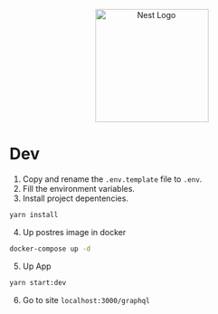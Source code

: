 <p align="center">
  <a href="http://nestjs.com/" target="blank"><img src="https://nestjs.com/img/logo-small.svg" width="200" alt="Nest Logo" /></a>
</p>

# Dev

1. Copy and rename the ```.env.template``` file to ```.env```.
2. Fill the environment variables.
3. Install project depentencies.

```bash
yarn install
```

4. Up postres image in docker

```bash
docker-compose up -d
```

5. Up App

```bash
yarn start:dev
```

6. Go to site ```localhost:3000/graphql```


